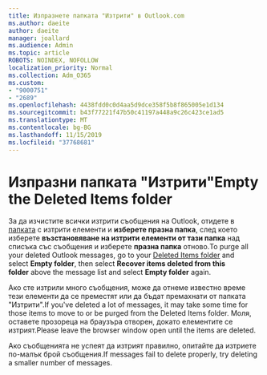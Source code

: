 ```yaml
---
title: Изпразнете папката "Изтрити" в Outlook.com
ms.author: daeite
author: daeite
manager: joallard
ms.audience: Admin
ms.topic: article
ROBOTS: NOINDEX, NOFOLLOW
localization_priority: Normal
ms.collection: Adm_O365
ms.custom:
- "9000751"
- "2689"
ms.openlocfilehash: 4438fdd0c0d4aa5d9dce358f5b8f865005e1d134
ms.sourcegitcommit: b43f77221f47b50c41197a448a9c26c423ce1ad5
ms.translationtype: MT
ms.contentlocale: bg-BG
ms.lasthandoff: 11/15/2019
ms.locfileid: "37768681"
---
```

# <a name="empty-the-deleted-items-folder"></a><span data-ttu-id="703c1-102">Изпразни папката "Изтрити"</span><span class="sxs-lookup"><span data-stu-id="703c1-102">Empty the Deleted Items folder</span></span>

<span data-ttu-id="703c1-103">За да изчистите всички изтрити съобщения на Outlook, отидете в [папката](https://outlook.live.com/mail/deleteditems) с изтрити елементи и **изберете празна папка**, след което изберете **възстановяване на изтрити елементи от тази папка** над списъка със съобщения и изберете **празна папка** отново.</span><span class="sxs-lookup"><span data-stu-id="703c1-103">To purge all your deleted Outlook messages, go to your [Deleted Items folder](https://outlook.live.com/mail/deleteditems) and select **Empty folder**, then select **Recover items deleted from this folder** above the message list and select **Empty folder** again.</span></span>

<span data-ttu-id="703c1-104">Ако сте изтрили много съобщения, може да отнеме известно време тези елементи да се преместят или да бъдат премахнати от папката "Изтрити".</span><span class="sxs-lookup"><span data-stu-id="703c1-104">If you've deleted a lot of messages, it may take some time for those items to move to or be purged from the Deleted Items folder.</span></span> <span data-ttu-id="703c1-105">Моля, оставете прозореца на браузъра отворен, докато елементите се изтрият.</span><span class="sxs-lookup"><span data-stu-id="703c1-105">Please leave the browser window open until the items are deleted.</span></span>

<span data-ttu-id="703c1-106">Ако съобщенията не успеят да изтрият правилно, опитайте да изтриете по-малък брой съобщения.</span><span class="sxs-lookup"><span data-stu-id="703c1-106">If messages fail to delete properly, try deleting a smaller number of messages.</span></span>